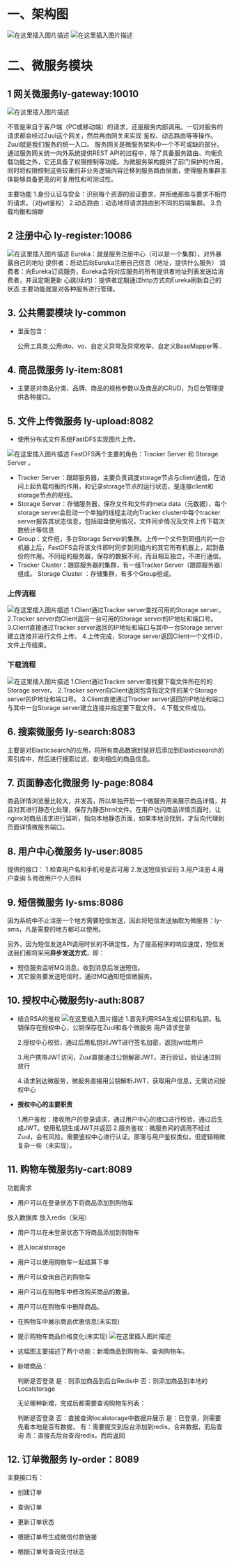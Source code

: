 #	一、架构图
![在这里插入图片描述](https://img-blog.csdnimg.cn/20190907090007749.png?x-oss-process=image/watermark,type_ZmFuZ3poZW5naGVpdGk,shadow_10,text_aHR0cHM6Ly9ibG9nLmNzZG4ubmV0L01ha2FzYQ==,size_16,color_FFFFFF,t_70)
![在这里插入图片描述](https://img-blog.csdnimg.cn/20190907090158318.png?x-oss-process=image/watermark,type_ZmFuZ3poZW5naGVpdGk,shadow_10,text_aHR0cHM6Ly9ibG9nLmNzZG4ubmV0L01ha2FzYQ==,size_16,color_FFFFFF,t_70)
#	二、微服务模块
##	1 网关微服务ly-gateway:10010
![在这里插入图片描述](https://img-blog.csdnimg.cn/20190907090121219.png?x-oss-process=image/watermark,type_ZmFuZ3poZW5naGVpdGk,shadow_10,text_aHR0cHM6Ly9ibG9nLmNzZG4ubmV0L01ha2FzYQ==,size_16,color_FFFFFF,t_70)

不管是来自于客户端（PC或移动端）的请求，还是服务内部调用。一切对服务的请求都会经过Zuul这个网关，然后再由网关来实现 鉴权、动态路由等等操作。Zuul就是我们服务的统一入口。
服务网关是微服务架构中一个不可或缺的部分。通过服务网关统一向外系统提供REST API的过程中，除了具备服务路由、均衡负载功能之外，它还具备了权限控制等功能。为微服务架构提供了前门保护的作用，同时将权限控制这些较重的非业务逻辑内容迁移到服务路由层面，使得服务集群主体能够具备更高的可复用性和可测试性。

主要功能
1.身份认证与安全：识别每个资源的验证要求，并拒绝那些与要求不相符的请求。（对jwt鉴权）
2.动态路由：动态地将请求路由到不同的后端集群。
3.负载均衡和熔断

##	2 注册中心 ly-register:10086
![在这里插入图片描述](https://img-blog.csdnimg.cn/20190907090245317.png?x-oss-process=image/watermark,type_ZmFuZ3poZW5naGVpdGk,shadow_10,text_aHR0cHM6Ly9ibG9nLmNzZG4ubmV0L01ha2FzYQ==,size_16,color_FFFFFF,t_70)
Eureka：就是服务注册中心（可以是一个集群），对外暴露自己的地址
提供者：启动后向Eureka注册自己信息（地址，提供什么服务）
消费者：向Eureka订阅服务，Eureka会将对应服务的所有提供者地址列表发送给消费者，并且定期更新
心跳(续约)：提供者定期通过http方式向Eureka刷新自己的状态
主要功能就是对各种服务进行管理。
##	3.	公共需要模块	ly-common

 - 里面包含：

	公用工具类,公用dto、vo、自定义异常及异常枚举、自定义BaseMapper等..

##	4.	商品微服务 ly-item:8081

 - 主要是对商品分类、品牌、商品的规格参数以及商品的CRUD，为后台管理提供各种接口。

##	5.	文件上传微服务 ly-upload:8082

 - 使用分布式文件系统FastDFS实现图片上传。

![在这里插入图片描述](https://img-blog.csdnimg.cn/20190907090528787.png?x-oss-process=image/watermark,type_ZmFuZ3poZW5naGVpdGk,shadow_10,text_aHR0cHM6Ly9ibG9nLmNzZG4ubmV0L01ha2FzYQ==,size_16,color_FFFFFF,t_70)
FastDFS两个主要的角色：Tracker Server 和 Storage Server 。

 - Tracker Server：跟踪服务器，主要负责调度storage节点与client通信，在访问上起负载均衡的作用，和记录storage节点的运行状态，是连接client和storage节点的枢纽。
  -	Storage Server：存储服务器，保存文件和文件的meta data（元数据），每个storage server会启动一个单独的线程主动向Tracker cluster中每个tracker
   server报告其状态信息，包括磁盘使用情况，文件同步情况及文件上传下载次数统计等信息
  -	Group：文件组，多台Storage Server的集群。上传一个文件到同组内的一台机器上后，FastDFS会将该文件即时同步到同组内的其它所有机器上，起到备份的作用。不同组的服务器，保存的数据不同，而且相互独立，不进行通信。
  -	Tracker Cluster：跟踪服务器的集群，有一组Tracker Server（跟踪服务器）组成。 Storage Cluster ：存储集群，有多个Group组成。
###	上传流程
![在这里插入图片描述](https://img-blog.csdnimg.cn/20190907090712852.png?x-oss-process=image/watermark,type_ZmFuZ3poZW5naGVpdGk,shadow_10,text_aHR0cHM6Ly9ibG9nLmNzZG4ubmV0L01ha2FzYQ==,size_16,color_FFFFFF,t_70)
1.Client通过Tracker server查找可用的Storage server。
2.Tracker server向Client返回一台可用的Storage server的IP地址和端口号。
3.Client直接通过Tracker server返回的IP地址和端口与其中一台Storage server建立连接并进行文件上传。
4.上传完成，Storage server返回Client一个文件ID，文件上传结束。

###	下载流程
![在这里插入图片描述](https://img-blog.csdnimg.cn/20190907090812849.png?x-oss-process=image/watermark,type_ZmFuZ3poZW5naGVpdGk,shadow_10,text_aHR0cHM6Ly9ibG9nLmNzZG4ubmV0L01ha2FzYQ==,size_16,color_FFFFFF,t_70)
1.Client通过Tracker server查找要下载文件所在的的Storage server。
2.Tracker server向Client返回包含指定文件的某个Storage server的IP地址和端口号。
3.Client直接通过Tracker server返回的IP地址和端口与其中一台Storage server建立连接并指定要下载文件。
4.下载文件成功。
##	6.	搜索微服务 ly-search:8083
主要是对Elasticsearch的应用，将所有商品数据封装好后添加到Elasticsearch的索引库中，然后进行搜索过滤，查询相应的商品信息。

##	7.	页面静态化微服务 ly-page:8084
商品详情浏览量比较大，并发高，所以单独开启一个微服务用来展示商品详情，并且对其进行静态化处理，保存为静态html文件。在用户访问商品详情页面时，让nginx对商品请求进行监听，指向本地静态页面，如果本地没找到，才反向代理到页面详情微服务端口。
	
##	8.	用户中心微服务 ly-user:8085
提供的接口：
	1.检查用户名和手机号是否可用
	2.发送短信验证码
	3.用户注册
	4.用户查询
	5.修改用户个人资料
##	9.	短信微服务 ly-sms:8086
因为系统中不止注册一个地方需要短信发送，因此将短信发送抽取为微服务：ly-sms，凡是需要的地方都可以使用。

另外，因为短信发送API调用时长的不确定性，为了提高程序的响应速度，短信发送我们都将采用**异步发送方式**，即：

 - 短信服务监听MQ消息，收到消息后发送短信。
 - 其它服务要发送短信时，通过MQ通知短信微服务。

	
##	10.	授权中心微服务ly-auth:8087

 - 结合RSA的鉴权
 ![在这里插入图片描述](https://img-blog.csdnimg.cn/2019090709175616.png?x-oss-process=image/watermark,type_ZmFuZ3poZW5naGVpdGk,shadow_10,text_aHR0cHM6Ly9ibG9nLmNzZG4ubmV0L01ha2FzYQ==,size_16,color_FFFFFF,t_70)
 1.首先利用RSA生成公钥和私钥。私钥保存在授权中心，公钥保存在Zuul和各个微服务
用户请求登录

	2.授权中心校验，通过后用私钥对JWT进行签名加密，返回jwt给用户

	3.用户携带JWT访问，Zuul直接通过公钥解密JWT，进行验证，验证通过则放行

	4.请求到达微服务，微服务直接用公钥解析JWT，获取用户信息，无需访问授权中心


 - **授权中心的主要职责**

	1.用户鉴权：接收用户的登录请求，通过用户中心的接口进行校验，通过后生成JWT。使用私钥生成JWT并返回
	2.服务鉴权：微服务间的调用不经过Zuul，会有风险，需要鉴权中心进行认证。原理与用户鉴权类似，但逻辑稍微复杂一些（未实现）。

##	11.	购物车微服务ly-cart:8089
功能需求

 - 用户可以在登录状态下将商品添加到购物车

放入数据库
放入redis（采用）

 - 用户可以在未登录状态下将商品添加到购物车
 - 放入localstorage
 - 用户可以使用购物车一起结算下单
 - 用户可以查询自己的购物车
 - 用户可以在购物车中修改购买商品的数量。
 - 用户可以在购物车中删除商品。
 - 在购物车中展示商品优惠信息(未实现)
 - 提示购物车商品价格变化(未实现)
![在这里插入图片描述](https://img-blog.csdnimg.cn/20190907092137989.png?x-oss-process=image/watermark,type_ZmFuZ3poZW5naGVpdGk,shadow_10,text_aHR0cHM6Ly9ibG9nLmNzZG4ubmV0L01ha2FzYQ==,size_16,color_FFFFFF,t_70)
 - 这幅图主要描述了两个功能：新增商品到购物车、查询购物车。
 - 新增商品：
	
	判断是否登录
		是：则添加商品到后台Redis中
		否：则添加商品到本地的Localstorage
	
	无论哪种新增，完成后都需要查询购物车列表：

	判断是否登录
	否：直接查询localstorage中数据并展示
	是：已登录，则需要先看本地是否有数据，
	有：需要提交到后台添加到redis，合并数据，而后查询
	否：直接去后台查询redis，而后返回
##	12. 订单微服务 ly-order：8089
主要接口有：

 - 创建订单

 - 查询订单

 - 更新订单状态

 - 根据订单号生成微信付款链接

 - 根据订单号查询支付状态
